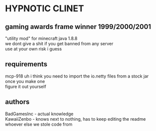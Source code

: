 # HYPNOTIC CLINET  
## gaming awards frame winner 1999/2000/2001  
"utility mod" for minecraft java 1.8.8  
we dont give a shit if you get banned from any server  
use at your own risk i guess  
## requirements  
mcp-918
uh i think you need to import the io.netty files from a stock jar once you make one  
figure it out yourself  
## authors  
BadGamesInc - actual knowledge  
KawaiiZenbo - knows next to nothing, has to keep editing the readme  
whoever else we stole code from  
